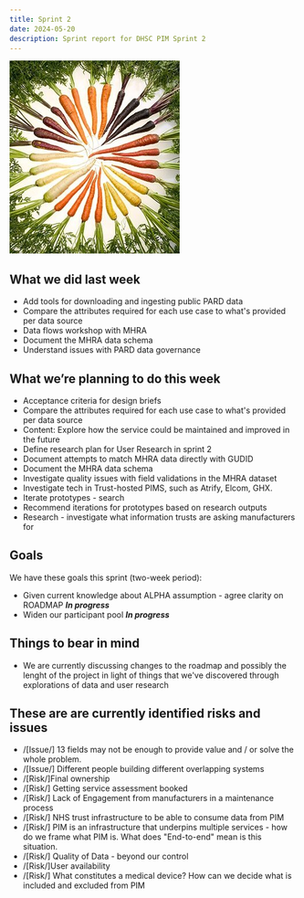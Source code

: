 ```yaml
---
title: Sprint 2
date: 2024-05-20
description: Sprint report for DHSC PIM Sprint 2 
---
```


![Carrot](carrots.jpg)
## What we did last week
- Add tools for downloading and ingesting public PARD data
- Compare the attributes required for each use case to what's provided per data source
- Data flows workshop with MHRA
- Document the MHRA data schema
- Understand issues with PARD data governance


## What we’re planning to do this week
- Acceptance criteria for design briefs
- Compare the attributes required for each use case to what's provided per data source
- Content: Explore how the service could be maintained and improved in the future
- Define research plan for User Research in sprint 2
- Document attempts to match MHRA data directly with GUDID
- Document the MHRA data schema
- Investigate quality issues with field validations in the MHRA dataset
- Investigate tech in Trust-hosted PIMS, such as Atrify, Elcom, GHX.
- Iterate prototypes - search
- Recommend iterations for prototypes based on research outputs
- Research - investigate what information trusts are asking manufacturers for

## Goals
We have these goals this sprint (two-week period):
- Given current knowledge about ALPHA assumption - agree clarity on ROADMAP <span class="badge bg-info">_**In progress**_</span>
- Widen our participant pool <span class="badge bg-info">_**In progress**_</span>

## Things to bear in mind
- We are currently discussing changes to the roadmap and possibly the lenght of the project in light of things that we've discovered through explorations of data and user research

## These are are currently identified risks and issues
- /[Issue/] 13 fields may not be enough to provide value and / or solve the whole problem.
- /[Issue/] Different people building different overlapping systems
- /[Risk/]Final ownership
- /[Risk/] Getting service assessment booked
- /[Risk/] Lack of Engagement from manufacturers in a maintenance process
- /[Risk/] NHS trust infrastructure to be able to consume data from PIM
- /[Risk/] PIM is an infrastructure that underpins multiple services - how do we frame what PIM is. What does "End-to-end" mean is this situation.
- /[Risk/] Quality of Data - beyond our control
- /[Risk/]User availability
- /[Risk/] What constitutes a medical device? How can we decide what is included and excluded from PIM

